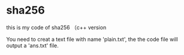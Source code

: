 # sha256
this is my code of sha256 （c++ version

You need to creat a text file with name 'plain.txt',  the the code file will output a 'ans.txt' file.
